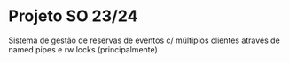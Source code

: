 # Projeto SO 23/24

Sistema de gestão de reservas de eventos c/ múltiplos clientes através de named pipes e rw locks (principalmente)
